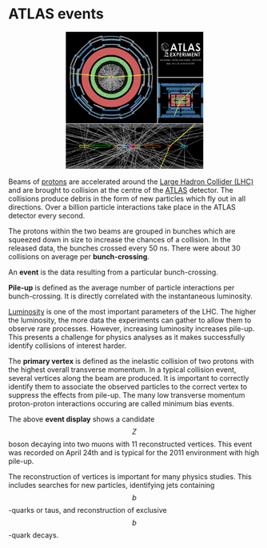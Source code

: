 # ATLAS events

<CENTER>
<img src="./pictures/zpileup_alltracks.png" width="275" />
</CENTER>


Beams of [protons](https://en.wikipedia.org/wiki/Proton) are accelerated around the [Large Hadron Collider (LHC)](http://home.cern/topics/large-hadron-collider) and are brought to collision at the centre of the [ATLAS](http://home.cern/about/experiments/atlas) detector.
The collisions produce debris in the form of new particles which fly out in all directions.
Over a billion particle interactions take place in the ATLAS detector every second.

The protons within the two beams are grouped in bunches which are squeezed down in size to increase the chances of a collision.
In the released data, the bunches crossed every 50 ns.  There were about 30 collisions on average per **bunch-crossing**.  

An **event** is the data resulting from a particular bunch-crossing. 

**Pile-up** is defined as the average number of particle interactions per bunch-crossing.
It is directly correlated with the instantaneous luminosity.  

[Luminosity](http://home.cern/topics/high-luminosity-lhc) is one of the most important parameters of the LHC.
The higher the luminosity, the more data the experiments can gather to allow them to observe rare processes.
However, increasing luminosity increases pile-up.
This presents a challenge for physics analyses as it makes successfully identify collisions of interest harder.

The **primary vertex** is defined as the inelastic collision of two protons with the highest overall transverse momentum.
In a typical collision event, several vertices along the beam are produced.
It is important to correctly identify them to associate the observed particles to the correct vertex to suppress the effects from pile-up.
The many low transverse momentum proton-proton interactions occuring are called minimum bias events.

The above **event display** shows a candidate $$Z$$ boson decaying into two muons with 11 reconstructed vertices. This event was recorded on April 24th and is typical for the 2011 environment with high pile-up.

The reconstruction of vertices is important for many physics studies.
This includes searches for new particles, identifying jets containing $$b$$-quarks or taus, and reconstruction of exclusive $$b$$-quark decays.